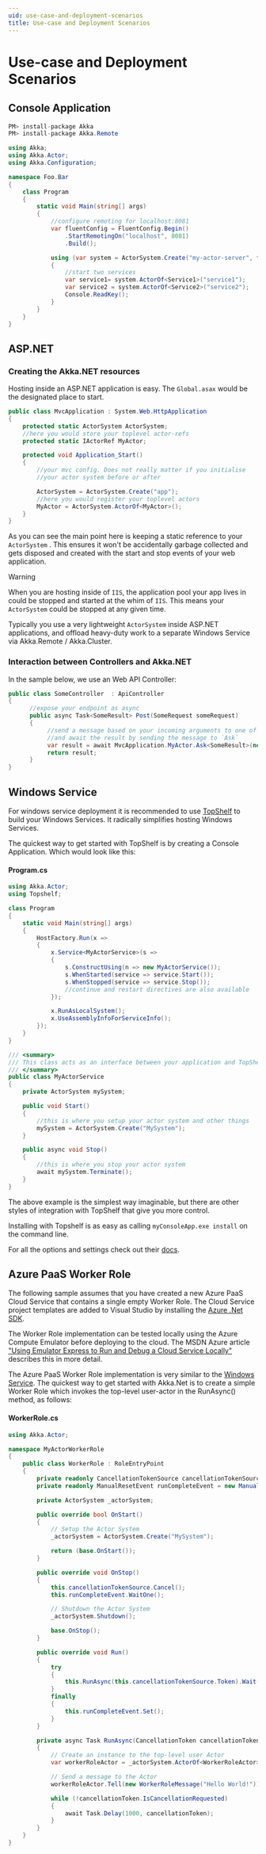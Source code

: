 ```yaml
---
uid: use-case-and-deployment-scenarios
title: Use-case and Deployment Scenarios
---
```

# Use-case and Deployment Scenarios

## Console Application

```csharp
PM> install-package Akka
PM> install-package Akka.Remote
```

```csharp
using Akka;
using Akka.Actor;
using Akka.Configuration;

namespace Foo.Bar
{
    class Program
    {
        static void Main(string[] args)
        {
            //configure remoting for localhost:8081
            var fluentConfig = FluentConfig.Begin()
                .StartRemotingOn("localhost", 8081)
                .Build();

            using (var system = ActorSystem.Create("my-actor-server", fluentConfig))
            {
                //start two services
                var service1= system.ActorOf<Service1>("service1");
                var service2 = system.ActorOf<Service2>("service2");
                Console.ReadKey();
            }
        }
    }
}
```

## ASP.NET

### Creating the Akka.NET resources

Hosting inside an ASP.NET application is easy. The `Global.asax` would be the designated place to start.

```csharp
public class MvcApplication : System.Web.HttpApplication
{
    protected static ActorSystem ActorSystem;
    //here you would store your toplevel actor-refs
    protected static IActorRef MyActor;

    protected void Application_Start()
    {
        //your mvc config. Does not really matter if you initialise
        //your actor system before or after

        ActorSystem = ActorSystem.Create("app");
        //here you would register your toplevel actors
        MyActor = ActorSystem.ActorOf<MyActor>();
    }
}
```

As you can see the main point here is keeping a static reference to your `ActorSystem` . This ensures it won't be accidentally garbage collected and gets disposed and created with the start and stop events of your web application. 

> [!WARNING]
> When you are hosting inside of `IIS`, the application pool your app lives in could be stopped and started at the whim of `IIS`. This means your `ActorSystem` could be stopped at any given time.

Typically you use a very lightweight `ActorSystem` inside ASP.NET applications, and offload heavy-duty work to a separate Windows Service via Akka.Remote / Akka.Cluster.

### Interaction between Controllers and Akka.NET
In the sample below, we use an Web API Controller:
```csharp
public class SomeController  : ApiController
{
      //expose your endpoint as async
      public async Task<SomeResult> Post(SomeRequest someRequest)
      {
           //send a message based on your incoming arguments to one of the actors you created earlier
           //and await the result by sending the message to `Ask`
           var result = await MvcApplication.MyActor.Ask<SomeResult>(new SomeMessage(someRequest.SomeArg1,someRequest.SomeArg2));
           return result;
      }
}
```

## Windows Service

For windows service deployment it is recommended to use [TopShelf](http://topshelf.readthedocs.org/en/latest/index.html)
to build your Windows Services. It radically simplifies hosting Windows Services.

The quickest way to get started with TopShelf is by creating a Console Application. Which would look like this:

#### Program.cs
```csharp
using Akka.Actor;
using Topshelf;

class Program
{
    static void Main(string[] args)
    {
        HostFactory.Run(x =>
        {
            x.Service<MyActorService>(s =>
            {
                s.ConstructUsing(n => new MyActorService());
                s.WhenStarted(service => service.Start());
                s.WhenStopped(service => service.Stop());
                //continue and restart directives are also available
            });

            x.RunAsLocalSystem();
            x.UseAssemblyInfoForServiceInfo();
        });
    }
}

/// <summary>
/// This class acts as an interface between your application and TopShelf
/// </summary>
public class MyActorService
{
    private ActorSystem mySystem;

    public void Start()
    {
        //this is where you setup your actor system and other things
        mySystem = ActorSystem.Create("MySystem");
    }

    public async void Stop()
    {
        //this is where you stop your actor system
        await mySystem.Terminate();
    }
}
```

The above example is the simplest way imaginable, but there are other styles of integration with TopShelf that give you more control.

Installing with Topshelf is as easy as calling `myConsoleApp.exe install` on the command line.

For all the options and settings check out their [docs](http://topshelf.readthedocs.org/en/latest/index.html).

## Azure PaaS Worker Role

The following sample assumes that you have created a new Azure PaaS Cloud Service that contains a single
empty Worker Role. The Cloud Service project templates are added to Visual Studio by installing the 
[Azure .Net SDK](http://azure.microsoft.com/en-gb/downloads/).

The Worker Role implementation can be tested locally using the Azure Compute Emulator before deploying to the cloud. The MSDN Azure article ["Using Emulator Express to Run and Debug a Cloud Service Locally"](https://msdn.microsoft.com/en-us/library/azure/dn339018.aspx) describes this in more detail.

The Azure PaaS Worker Role implementation is very similar to the [Windows Service](#windows-service). 
The quickest way to get started with Akka.Net is to create a simple Worker Role which invokes the top-level
user-actor in the RunAsync() method, as follows:

#### WorkerRole.cs
```csharp
using Akka.Actor;

namespace MyActorWorkerRole
{
    public class WorkerRole : RoleEntryPoint
    {
        private readonly CancellationTokenSource cancellationTokenSource = new CancellationTokenSource();
        private readonly ManualResetEvent runCompleteEvent = new ManualResetEvent(false);

        private ActorSystem _actorSystem;

        public override bool OnStart()
        {
            // Setup the Actor System
            _actorSystem = ActorSystem.Create("MySystem");

            return (base.OnStart());
        }

        public override void OnStop()
        {
            this.cancellationTokenSource.Cancel();
            this.runCompleteEvent.WaitOne();

            // Shutdown the Actor System
            _actorSystem.Shutdown();

            base.OnStop();
        }

        public override void Run()
        {
            try
            {
                this.RunAsync(this.cancellationTokenSource.Token).Wait();
            }
            finally
            {
                this.runCompleteEvent.Set();
            }
        }

        private async Task RunAsync(CancellationToken cancellationToken)
        {
            // Create an instance to the top-level user Actor
            var workerRoleActor = _actorSystem.ActorOf<WorkerRoleActor>("WorkerRole");

            // Send a message to the Actor
            workerRoleActor.Tell(new WorkerRoleMessage("Hello World!"));

            while (!cancellationToken.IsCancellationRequested)
            {
                await Task.Delay(1000, cancellationToken);
            }
        }
    }
}
```
